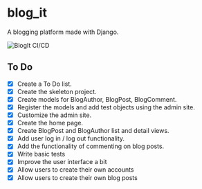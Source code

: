 # blog_it
A blogging platform made with Django.

![BlogIt CI/CD](https://github.com/genericSpecimen/blog_it/actions/workflows/blogit-CI-CD.yml/badge.svg)

## To Do
- [x] Create a To Do list.
- [x] Create the skeleton project.
- [x] Create models for BlogAuthor, BlogPost, BlogComment.
- [x] Register the models and add test objects using the admin site.
- [x] Customize the admin site.
- [x] Create the home page.
- [x] Create BlogPost and BlogAuthor list and detail views.
- [x] Add user log in / log out functionality.
- [x] Add the functionality of commenting on blog posts.
- [x] Write basic tests
- [x] Improve the user interface a bit
- [x] Allow users to create their own accounts
- [x] Allow users to create their own blog posts
